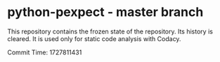 # python-pexpect - master branch

This repository contains the frozen state of the repository.
Its history is cleared. It is used only for static code
analysis with Codacy.

Commit Time: 1727811431